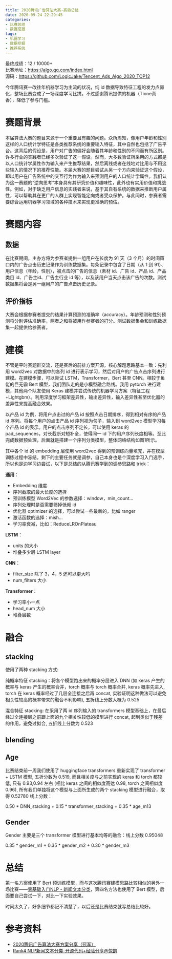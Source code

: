 ```yaml
---
title: 2020腾讯广告算法大赛-赛后总结
date: 2020-09-24 22:29:45
categories: 
- 比赛总结
- 数据挖掘
tags:
- 机器学习
- 数据挖掘
- 推荐系统
---
```

最终成绩：12 / 10000+  
比赛地址：https://algo.qq.com/index.html  
源码：https://github.com/LogicJake/Tencent_Ads_Algo_2020_TOP12  

今年腾讯赛一改往年机器学习为主流的状况，纯 id 数据导致特征工程的发力点弱化，整场比赛变成了一场深度学习比拼。不过感谢腾讯提供的机器（Tione真香），降低了参与门槛。
<!-- more -->

# 赛题背景
本届算法大赛的题目来源于一个重要且有趣的问题。众所周知，像用户年龄和性别这样的人口统计学特征是各类推荐系统的重要输入特征，其中自然也包括了广告平台。这背后的假设是，用户对广告的偏好会随着其年龄和性别的不同而有所区别。许多行业的实践者已经多次验证了这一假设。然而，大多数验证所采用的方式都是以人口统计学属性作为输入来产生推荐结果，然后离线或者在线地对比用与不用这些输入的情况下的推荐性能。本届大赛的题目尝试从另一个方向来验证这个假设，即以用户在广告系统中的交互行为作为输入来预测用户的人口统计学属性。我们认为这一赛题的“逆向思考”本身具有其研究价值和趣味性，此外也有实用价值和挑战性。例如，对于缺乏用户信息的实践者来说，基于其自有系统的数据来推断用户属性，可以帮助其在更广的人群上实现智能定向或者受众保护。与此同时，参赛者需要综合运用机器学习领域的各种技术来实现更准确的预估。

# 赛题内容
## 数据
在比赛期间，主办方将为参赛者提供一组用户在长度为 91 天（3 个月）的时间窗口内的广告点击历史记录作为训练数据集。每条记录中包含了日期（从 1 到 91）、用户信息（年龄，性别），被点击的广告的信息（素材 id、广告 id、产品 id、产品类目 id、广告主id、广告主行业 id 等），以及该用户当天点击该广告的次数。测试数据集将会是另一组用户的广告点击历史记录。

## 评价指标
大赛会根据参赛者提交的结果计算预测的准确率（accuracy）。年龄预测和性别预测将分别评估准确率，两者之和将被用作参赛者的打分。测试数据集会和训练数据集一起提供给参赛者。

# 建模
不管是平时赛题群交流，还是赛后的前排方案开源，核心解题思路基本一致：先利用 word2vec 对数据中的各列 id 进行表示学习，然后对用户的广告点击序列进行建模。在建模步骤，可以尝试 LSTM，Transformer，Bert 甚至 CNN。相较于鱼佬的巨无霸 Bert 模型，我们团队走的是小模型融合路线。我用 pytorch 进行建模，其他两个队友使用 Keras 建模并尝试传统的机器学习方案（特征工程+Lightgbm）。利用深度学习框架差异性，输出差异性，输入差异性甚至优化器的差异性来提高融合效果。

以产品 id 为例，将用户点击过的产品 id 按照点击日期排序，得到相对有序的产品 id 序列。将每个用户的点击产品 id 序列视为句子，输入到 word2vec 模型学习每个产品 id 的表示。用户的点击序列不定长，可以使用 keras 的 pad_sequences，对长截断对短补全，使得同一 id 下的用户序列长度相等。至此完成数据预处理，后面就是搭建一个序列分类模型，整体网络结构如图1所示。

其中各个 id 的 embedding 层使用 word2vec 得到的预训练向量填充，并在模型训练过程中冻结。剩下的主要任务就是调参，自己本身也是个深度学习入门选手，所以也是边学习边尝试，以下是总结的从腾讯赛学到的调参思路和 trick：

**通用**：
* Embedding 维度
* 序列截取的最大长度的选择
* 预训练模型 Word2Vec 的参数选择：window，min_count...
* 序列处理时是否需要筛掉低频 id
* 优化器 optimizer 的选择，可以尝试一些最新的，比如 ranger
* 激活函数的选择：mish...
* 学习率衰减，比如：ReduceLROnPlateau
  
**LSTM**：
* units 的大小
* 堆叠多少层 LSTM layer

**CNN**：
* filter_size 除了 3，4，5 还可以更大吗
* num_filters 大小

**Transformer**：
* 学习率小一点
* head_num 大小
* 堆叠层数

# 融合
## stacking
使用了两种 stacking 方式:

纯概率特征 stacking：将各个模型跑出来的概率分层进入 DNN (如 keras 产生的概率与 keras 产生的概率合并，torch 概率与 torch 概率合并, keras 概率先进入, torch 在 keras 概率经过了几层全连接之后再 concat, 实验证明这种做法可以避免相关性较高的概率带来的融合不利影响), 五折线上分数大概为 0.525  

混合特征 stacking: 在采用了两 id 序列输入的 transformers 模型基础上，在最后经过全连接层之前跟上面的九个相关性较低的模型进行 concat, 起到类似于残差的作用，避免过拟合, 五折线上分数为 0.523

## blending
## Age
比赛结束前一周我们使用了 huggingface transformers 重新实现了 transformer + LSTM 模型, 五折分数为 0.519, 而且相关度与之前实现的 keras 和 torch 都较低, 只有 0.93,0.94 左右 (相比 keras 之间的相似度高达 0.98, torch 之间相似度 0.96), 所有我们单独将这个模型与上面所生成的两个 stacking 模型进行融合，取得 0.52780 线上分数：

0.50 * DNN_stacking + 0.15 * transformer_stacking + 0.35 * age_m13

## Gender
Gender 主要是三个 transformer 模型进行基本均等的融合：线上分数 0.95048

0.35 * gender_m1 + 0.35 * gender_m2 + 0.30 * gender_m3

# 总结
第一名方案使用了 Bert 预训练模型，而与这次腾讯赛建模思路比较相似的另外一场比赛——[零基础入门NLP - 新闻文本分类](https://tianchi.aliyun.com/competition/entrance/531810/information)，第四名方法也使用了 Bert 模型，后面要自己尝试一下，对比一下实验效果。

时间太久了，好多细节都记不清楚了，以后还是比赛结束就写总结比较好。

# 参考资料
* [2020腾讯广告算法大赛方案分享（冠军）](https://zhuanlan.zhihu.com/p/166710532)
* [Rank4 NLP新闻文本分类-开源代码+经验分享@惊鹊](https://tianchi.aliyun.com/forum/postDetail?postId=128734)
